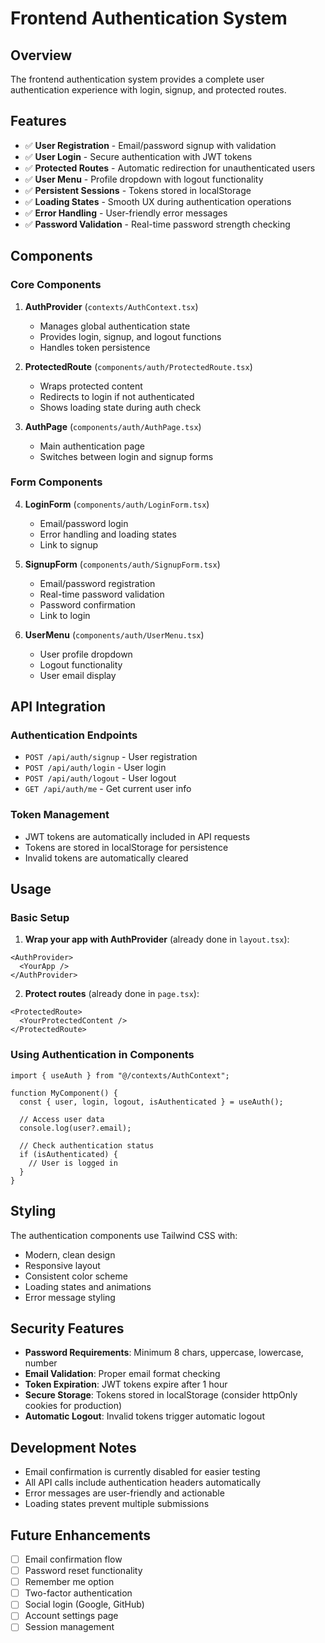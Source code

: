 # Frontend Authentication System

## Overview

The frontend authentication system provides a complete user authentication experience with login, signup, and protected routes.

## Features

- ✅ **User Registration** - Email/password signup with validation
- ✅ **User Login** - Secure authentication with JWT tokens
- ✅ **Protected Routes** - Automatic redirection for unauthenticated users
- ✅ **User Menu** - Profile dropdown with logout functionality
- ✅ **Persistent Sessions** - Tokens stored in localStorage
- ✅ **Loading States** - Smooth UX during authentication operations
- ✅ **Error Handling** - User-friendly error messages
- ✅ **Password Validation** - Real-time password strength checking

## Components

### Core Components

1. **AuthProvider** (`contexts/AuthContext.tsx`)

   - Manages global authentication state
   - Provides login, signup, and logout functions
   - Handles token persistence

2. **ProtectedRoute** (`components/auth/ProtectedRoute.tsx`)

   - Wraps protected content
   - Redirects to login if not authenticated
   - Shows loading state during auth check

3. **AuthPage** (`components/auth/AuthPage.tsx`)
   - Main authentication page
   - Switches between login and signup forms

### Form Components

4. **LoginForm** (`components/auth/LoginForm.tsx`)

   - Email/password login
   - Error handling and loading states
   - Link to signup

5. **SignupForm** (`components/auth/SignupForm.tsx`)

   - Email/password registration
   - Real-time password validation
   - Password confirmation
   - Link to login

6. **UserMenu** (`components/auth/UserMenu.tsx`)
   - User profile dropdown
   - Logout functionality
   - User email display

## API Integration

### Authentication Endpoints

- `POST /api/auth/signup` - User registration
- `POST /api/auth/login` - User login
- `POST /api/auth/logout` - User logout
- `GET /api/auth/me` - Get current user info

### Token Management

- JWT tokens are automatically included in API requests
- Tokens are stored in localStorage for persistence
- Invalid tokens are automatically cleared

## Usage

### Basic Setup

1. **Wrap your app with AuthProvider** (already done in `layout.tsx`):

```tsx
<AuthProvider>
  <YourApp />
</AuthProvider>
```

2. **Protect routes** (already done in `page.tsx`):

```tsx
<ProtectedRoute>
  <YourProtectedContent />
</ProtectedRoute>
```

### Using Authentication in Components

```tsx
import { useAuth } from "@/contexts/AuthContext";

function MyComponent() {
  const { user, login, logout, isAuthenticated } = useAuth();

  // Access user data
  console.log(user?.email);

  // Check authentication status
  if (isAuthenticated) {
    // User is logged in
  }
}
```

## Styling

The authentication components use Tailwind CSS with:

- Modern, clean design
- Responsive layout
- Consistent color scheme
- Loading states and animations
- Error message styling

## Security Features

- **Password Requirements**: Minimum 8 chars, uppercase, lowercase, number
- **Email Validation**: Proper email format checking
- **Token Expiration**: JWT tokens expire after 1 hour
- **Secure Storage**: Tokens stored in localStorage (consider httpOnly cookies for production)
- **Automatic Logout**: Invalid tokens trigger automatic logout

## Development Notes

- Email confirmation is currently disabled for easier testing
- All API calls include authentication headers automatically
- Error messages are user-friendly and actionable
- Loading states prevent multiple submissions

## Future Enhancements

- [ ] Email confirmation flow
- [ ] Password reset functionality
- [ ] Remember me option
- [ ] Two-factor authentication
- [ ] Social login (Google, GitHub)
- [ ] Account settings page
- [ ] Session management
